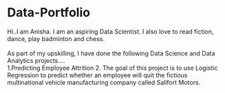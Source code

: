 # Data-Portfolio
Hi..I am Anisha. I am an aspiring Data Scientist. I also love to read fiction, dance, play badminton and chess.<br>
<br>As part of my upskilling, I have done the following Data Science and Data Analytics projects....<br>
1.Predicting Employee Attrition
2. The goal of this project is to use Logistic Regression to predict whether an employee will quit the fictious multinational vehicle manufacturing company called Salifort Motors. 


